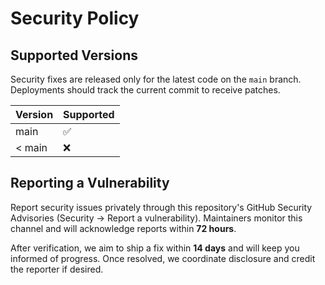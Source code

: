 # Security Policy

## Supported Versions

Security fixes are released only for the latest code on the `main` branch.
Deployments should track the current commit to receive patches.

| Version | Supported |
| ------- | --------- |
| main    | ✅        |
| < main  | ❌        |

## Reporting a Vulnerability

Report security issues privately through this repository's GitHub Security
Advisories (Security → Report a vulnerability). Maintainers monitor this
channel and will acknowledge reports within **72 hours**.

After verification, we aim to ship a fix within **14 days** and will keep you
informed of progress. Once resolved, we coordinate disclosure and credit the
reporter if desired.
